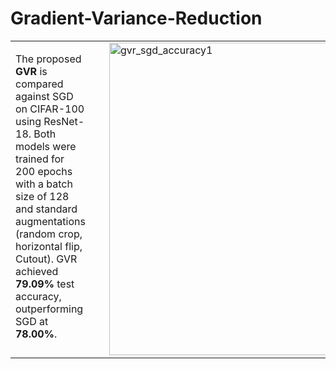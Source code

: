 # Gradient-Variance-Reduction

<table>
  <tr>
    <td style="vertical-align: top; padding-right: 30px;">
      <p>
        The proposed <strong>GVR</strong> is compared against SGD on CIFAR-100 using ResNet-18.
        Both models were trained for 200 epochs with a batch size of 128 and standard augmentations (random crop, horizontal flip, Cutout).
        GVR achieved <strong>79.09%</strong> test accuracy, outperforming SGD at <strong>78.00%</strong>.        
      </p>
    </td>
    <td>
      <img src="https://github.com/user-attachments/assets/519d8c56-54ca-408d-a8a9-91f20cb13bd1" width="500" alt="gvr_sgd_accuracy1"/>
    </td>
  </tr>
</table>

